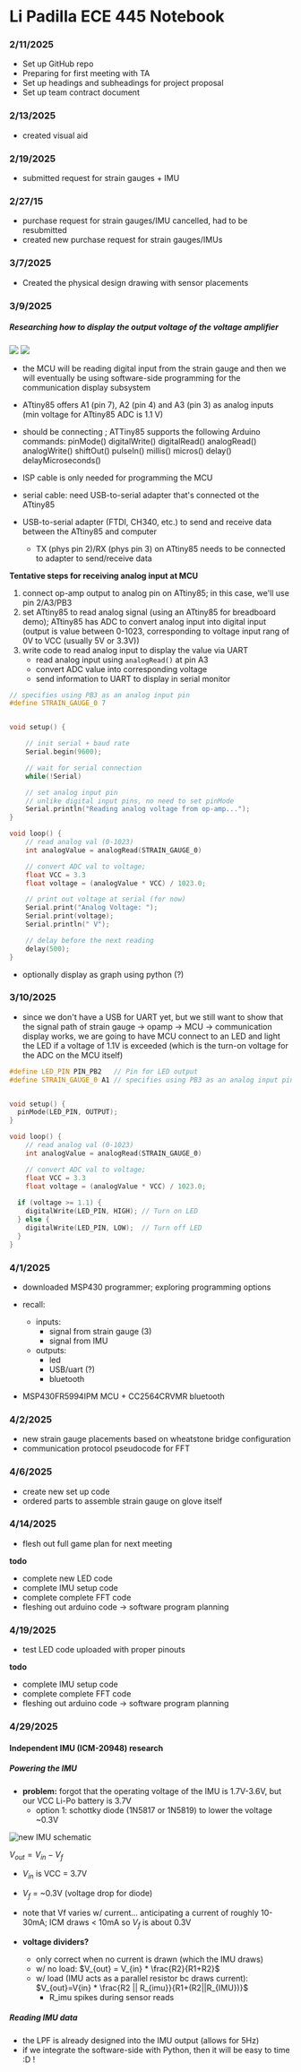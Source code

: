 # Li Padilla ECE 445 Notebook
### 2/11/2025
- Set up GitHub repo
- Preparing for first meeting with TA 
- Set up headings and subheadings for project proposal
- Set up team contract document

### 2/13/2025
- created visual aid

### 2/19/2025
- submitted request for strain gauges + IMU

### 2/27/15
- purchase request for strain gauges/IMU cancelled, had to be resubmitted
- created new purchase request for strain gauges/IMUs

### 3/7/2025
- Created the physical design drawing with sensor placements

### 3/9/2025
##### Researching how to display the output voltage of the voltage amplifier

![](https://cdn.sparkfun.com/r/600-600/assets/f/8/f/d/9/52713d5b757b7fc0658b4567.png)
![](https://sheepdogguides.com/arduino/attiny/ATtinyPinout.png)
- the MCU will be reading digital input from the strain gauge and then we will eventually be using software-side programming for the communication display subsystem
- ATtiny85 offers A1 (pin 7), A2 (pin 4) and A3 (pin 3) as analog inputs (min voltage for ATtiny85 ADC is 1.1 V)
- should be connecting ; ATTiny85 supports the following Arduino commands:
    pinMode()
    digitalWrite()
    digitalRead()
    analogRead()
    analogWrite()
    shiftOut()
    pulseIn()
    millis()
    micros()
    delay()
    delayMicroseconds()

- ISP cable is only needed for programming the MCU
- serial cable: need USB-to-serial adapter that's connected ot the ATtiny85 
- USB-to-serial adapter (FTDI, CH340, etc.) to send and receive data between the ATtiny85 and computer
    - TX (phys pin 2)/RX (phys pin 3) on ATtiny85 needs to be connected to adapter to send/receive data

**Tentative steps for receiving analog input at MCU**
1. connect op-amp output to analog pin on ATtiny85; in this case, we'll use pin 2/A3/PB3 
2. set ATtiny85 to read analog signal (using an ATtiny85 for breadboard demo); ATtiny85 has ADC to convert analog input into digital input (output is value between 0-1023, corresponding to voltage input rang of 0V to VCC (usually 5V or 3.3V))
3. write code to read analog input to display the value via UART
    - read analog input using `analogRead()` at pin A3
    - convert ADC value into corresponding voltage
    - send information to UART to display in serial monitor

```cpp
// specifies using PB3 as an analog input pin
#define STRAIN_GAUGE_0 7


void setup() {

    // init serial + baud rate
    Serial.begin(9600);

    // wait for serial connection
    while(!Serial)

    // set analog input pin
    // unlike digital input pins, no need to set pinMode
    Serial.println("Reading analog voltage from op-amp...");
}

void loop() {
    // read analog val (0-1023)
    int analogValue = analogRead(STRAIN_GAUGE_0)

    // convert ADC val to voltage; 
    float VCC = 3.3
    float voltage = (analogValue * VCC) / 1023.0;

    // print out voltage at serial (for now)
    Serial.print("Analog Voltage: ");
    Serial.print(voltage);
    Serial.println(" V");

    // delay before the next reading
    delay(500); 
}
``` 

- optionally display as graph using python (?)

### 3/10/2025
- since we don't have a USB for UART yet, but we still want to show that the signal path of strain gauge -> opamp -> MCU -> communication display works, we are going to have MCU connect to an LED and light the LED if a voltage of 1.1V is exceeded (which is the turn-on voltage for the ADC on the MCU itself)

```cpp
#define LED_PIN PIN_PB2   // Pin for LED output
#define STRAIN_GAUGE_0 A1 // specifies using PB3 as an analog input pin


void setup() {
  pinMode(LED_PIN, OUTPUT);
}

void loop() {
    // read analog val (0-1023)
    int analogValue = analogRead(STRAIN_GAUGE_0)

    // convert ADC val to voltage; 
    float VCC = 3.3
    float voltage = (analogValue * VCC) / 1023.0;
    
  if (voltage >= 1.1) {  
    digitalWrite(LED_PIN, HIGH); // Turn on LED
  } else {
    digitalWrite(LED_PIN, LOW);  // Turn off LED
  }
}

```

### 4/1/2025
- downloaded MSP430 programmer; exploring programming options
- recall:
  - inputs:
    - signal from strain gauge (3)
    - signal from IMU
  - outputs:
    - led
    - USB/uart (?)
    - bluetooth

- MSP430FR5994IPM MCU + CC2564CRVMR bluetooth

### 4/2/2025
- new strain gauge placements based on wheatstone bridge configuration
- communication protocol pseudocode for FFT

### 4/6/2025
- create new set up code
- ordered parts to assemble strain gauge on glove itself

### 4/14/2025 
- flesh out full game plan for next meeting

**todo**
- complete new LED code
- complete IMU setup code
- complete complete FFT code
- fleshing out arduino code -> software program planning

### 4/19/2025 
- test LED code uploaded with proper pinouts

**todo**
- complete IMU setup code
- complete complete FFT code
- fleshing out arduino code -> software program planning

### 4/29/2025
#### Independent IMU (ICM-20948) research
##### Powering the IMU
- **problem:** forgot that the operating voltage of the IMU is 1.7V-3.6V, but our VCC Li-Po battery is 3.7V
  - option 1: schottky diode (1N5817 or 1N5819) to lower the voltage ~0.3V

![new IMU schematic](../Images/imuschematic.png)

$V_{out}=V_{in} - V_f$
- $V_{in}$ is VCC = 3.7V
- $V_f$ = ~0.3V (voltage drop for diode)
- note that Vf varies w/ current... anticipating a current of roughly 10-30mA; ICM draws < 10mA so $V_f$ is about 0.3V

- **voltage dividers?**
  - only correct when no current is drawn (which the IMU draws)
  - w/ no load: $V_{out} = V_{in} * \frac{R2}{R1+R2}$
  - w/ load (IMU acts as a parallel resistor bc draws current): $V_{out}=V{in} * \frac{R2 || R_{imu}}{R1+(R2||R_{IMU})}$
    - R_imu spikes during sensor reads

##### Reading IMU data
- the LPF is already designed into the IMU output (allows for 5Hz)
- if we integrate the software-side with Python, then it will be easy to time :D !